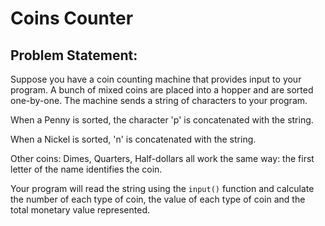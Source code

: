 # Coins Counter

## Problem Statement:

Suppose you have a coin counting machine that provides input to your program.
A bunch of mixed coins are placed into a hopper and are sorted one-by-one.
The machine sends a string of characters to your program.

When a Penny is sorted, the character 'p' is concatenated with the string.

When a Nickel is sorted, 'n' is concatenated with the string.

Other coins: Dimes, Quarters, Half-dollars all work the same way: the first letter of the name identifies the coin.

Your program will read the string using the `input()` function and calculate the number of each type of coin, the value of each type of coin and the total monetary value represented.
